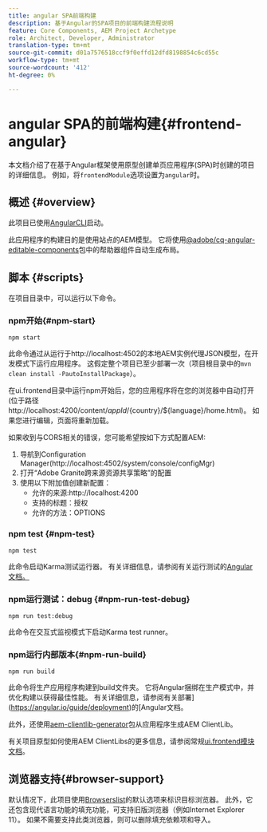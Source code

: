 ```yaml
---
title: angular SPA前端构建
description: 基于Angular的SPA项目的前端构建流程说明
feature: Core Components, AEM Project Archetype
role: Architect, Developer, Administrator
translation-type: tm+mt
source-git-commit: d01a7576518ccf9f0effd12dfd8198854c6cd55c
workflow-type: tm+mt
source-wordcount: '412'
ht-degree: 0%

---
```



# angular SPA的前端构建{#frontend-angular}

本文档介绍了在基于Angular框架使用原型创建单页应用程序(SPA)时创建的项目的详细信息。 例如，将`frontendModule`选项设置为`angular`时。

## 概述 {#overview}

此项目已使用[AngularCLI](https://github.com/angular/angular-cli)启动。

此应用程序的构建目的是使用站点的AEM模型。 它将使用[@adobe/cq-angular-editable-components](https://www.npmjs.com/package/@adobe/cq-angular-editable-components)包中的帮助器组件自动生成布局。

## 脚本 {#scripts}

在项目目录中，可以运行以下命令。

### npm开始{#npm-start}

```
npm start
```

此命令通过从运行于http://localhost:4502的本地AEM实例代理JSON模型，在开发模式下运行应用程序。 这假定整个项目已至少部署一次（项目根目录中的`mvn clean install -PautoInstallPackage`）。

在ui.frontend目录中运行npm开始后，您的应用程序将在您的浏览器中自动打开(位于路径http://localhost:4200/content/${appId}/${country}/${language}/home.html)。 如果您进行编辑，页面将重新加载。

如果收到与CORS相关的错误，您可能希望按如下方式配置AEM:

1. 导航到Configuration Manager(http://localhost:4502/system/console/configMgr)
1. 打开“Adobe Granite跨来源资源共享策略”的配置
1. 使用以下附加值创建新配置：
   * 允许的来源:http://localhost:4200
   * 支持的标题：授权
   * 允许的方法：OPTIONS

### npm test {#npm-test}

```shell
npm test
```

此命令启动Karma测试运行器。 有关详细信息，请参阅有关运行测试的[Angular文档。](https://angular.io/guide/testing)

### npm运行测试：debug {#npm-run-test-debug}

```shell
npm run test:debug
```

此命令在交互式监视模式下启动Karma test runner。

### npm运行内部版本{#npm-run-build}

```shell
npm run build
```

此命令将生产应用程序构建到build文件夹。 它将Angular捆绑在生产模式中，并优化构建以获得最佳性能。 有关详细信息，请参阅有关部署](https://angular.io/guide/deployment)的[Angular文档。

此外，还使用[aem-clientlib-generator](https://github.com/wcm-io-frontend/aem-clientlib-generator)包从应用程序生成AEM ClientLib。

有关项目原型如何使用AEM ClientLibs的更多信息，请参阅常规[ui.frontend模块文档](uifrontend.md#clientlibs)。

## 浏览器支持{#browser-support}

默认情况下，此项目使用[Browserslist](https://github.com/browserslist/browserslist)的默认选项来标识目标浏览器。 此外，它还包含现代语言功能的填充功能，可支持旧版浏览器（例如Internet Explorer 11）。 如果不需要支持此类浏览器，则可以删除填充依赖项和导入。
